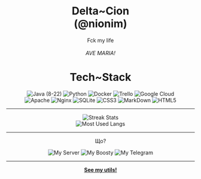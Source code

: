 <H1 align="center"> 
  Delta~Cion
  <br>
  (@nionim)
</H1>

<p align="center">
  Fck my life
  <br><br>
  <i>AVE MARIA!</i>
</p>

<H1 align="center"> 
  Tech~Stack 
</H1>

<p align="center" >
  <img alt="Java (8-22)", src="https://img.shields.io/badge/Java-white?style=for-the-badge&logo=openjdk&logoColor=white&logoSize=64&label=%20&labelColor=ff9100&color=242323"> 
  <img alt="Python", src="https://img.shields.io/badge/Python-white?style=for-the-badge&logo=python&logoColor=white&logoSize=64&label=%20&labelColor=4c55a8&color=242323"> 
  <img alt="Docker", src="https://img.shields.io/badge/Docker-white?style=for-the-badge&logo=docker&logoColor=white&logoSize=64&label=%20&labelColor=%23006f82&color=242323"> 
  <img alt="Trello", src="https://img.shields.io/badge/Trello-white?style=for-the-badge&logo=Trello&logoColor=white&logoSize=64&label=%20&labelColor=%23327a87&color=242323"> 
  <img alt="Google Cloud", src="https://img.shields.io/badge/Google_Cloud-white?style=for-the-badge&logo=google-cloud&logoColor=white&logoSize=64&label=%20&labelColor=%2396a4ff&color=242323">
  <br>
  <img alt="Apache", src="https://img.shields.io/badge/Apache-white?style=for-the-badge&logo=apache&logoColor=white&logoSize=64&label=%20&labelColor=%23960000&color=242323"> 
  <img alt="Nginx", src="https://img.shields.io/badge/Nginx-white?style=for-the-badge&logo=nginx&logoColor=white&logoSize=64&label=%20&labelColor=%23009924&color=242323"> 
  <img alt="SQLite", src="https://img.shields.io/badge/SQLite-white?style=for-the-badge&logo=sqlite&logoColor=white&logoSize=64&label=%20&labelColor=%23004599&color=242323"> 
  <img alt="CSS3", src="https://img.shields.io/badge/CSS3-white?style=for-the-badge&logo=css3&logoColor=white&logoSize=64&label=%20&labelColor=%230f66d1&color=242323"> 
  <img alt="MarkDown", src="https://img.shields.io/badge/MarkDown-white?style=for-the-badge&logo=markdown&logoColor=white&logoSize=64&label=%20&labelColor=%23383838&color=242323"> 
  <img alt="HTML5", src="https://img.shields.io/badge/HTML5-white?style=for-the-badge&logo=html5&logoColor=white&logoSize=64&label=%20&labelColor=%23ff6224&color=242323">
</p>

---
<p align="center" >
 <img alt="Streak Stats", src="https://github-readme-streak-stats.herokuapp.com?user=Nionim&theme=gotham&border_radius=6">
  <br>
 <img alt="Most Used Langs", src="https://github-readme-stats.vercel.app/api/top-langs/?username=Nionim&theme=gotham&border_radius=6&include_all_commits=true&count_private=true&layout=compact">
</p>

---

<p align="center">
  Що?
</p>
<p align="center">
  <img alt="My Server" src="https://img.shields.io/badge/My_Server-white?style=for-the-badge&logo=discord&logoColor=white&logoSize=64&label=%20&labelColor=5c32a8&color=242323&link=https%3A%2F%2Fdiscord.gg%2FMEBkvJbe4P">
  <img alt="My Boosty" src="https://img.shields.io/badge/My_Boosty-white?style=for-the-badge&logo=boosty&logoColor=white&logoSize=64&label=%20&labelColor=ed7315&color=242323&link=https%3A%2F%2Fboosty.to%2Fnionim">
  <img alt="My Telegram" src="https://img.shields.io/badge/My_Telegram-white?style=for-the-badge&logo=telegram&logoColor=white&logoSize=64&label=%20&labelColor=00aeff&color=242323&link=https%3A%2F%2Ft.me%2Fprojectviolette">
</p>

---

<p align="center">
    <b>
        <a href="./utils/utils.md" style="text-decoration: underline"> See my utils!</a>
    </b>
</p>
